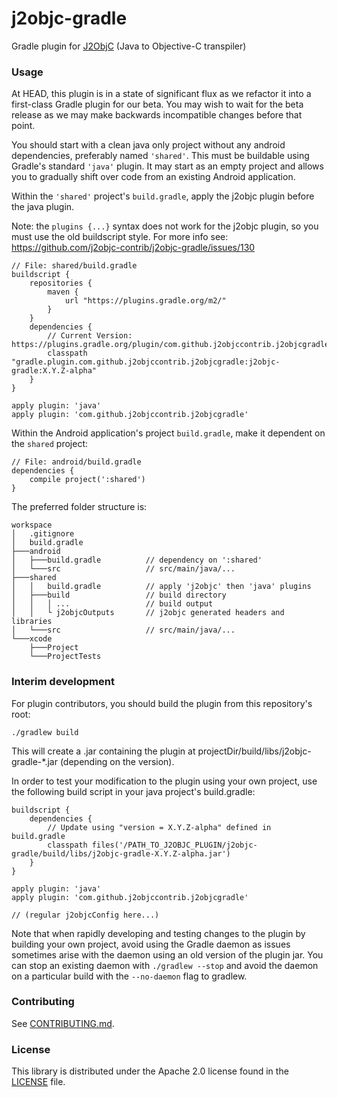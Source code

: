 # j2objc-gradle
Gradle plugin for [J2ObjC](https://github.com/google/j2objc) (Java to Objective-C transpiler)

### Usage
At HEAD, this plugin is in a state of significant flux as we refactor it into a first-class Gradle plugin for our beta.
You may wish to wait for the beta release as we may make backwards incompatible changes before that point.

You should start with a clean java only project without any android dependencies, preferably named `'shared'`. This must be buildable using Gradle's standard `'java'` plugin. It may start as an empty project and allows you to gradually shift over code from an existing Android application.

Within the `'shared'` project's `build.gradle`, apply the j2objc plugin before the java plugin.

Note: the `plugins {...}` syntax does not work for the j2objc plugin, so you must use the old buildscript style. For more info see: https://github.com/j2objc-contrib/j2objc-gradle/issues/130

    // File: shared/build.gradle
    buildscript {
        repositories {
            maven {
                url "https://plugins.gradle.org/m2/"
            }
        }
        dependencies {
            // Current Version: https://plugins.gradle.org/plugin/com.github.j2objccontrib.j2objcgradle
            classpath "gradle.plugin.com.github.j2objccontrib.j2objcgradle:j2objc-gradle:X.Y.Z-alpha"
        }
    }

    apply plugin: 'java'
    apply plugin: 'com.github.j2objccontrib.j2objcgradle'

Within the Android application's project `build.gradle`, make it dependent on the `shared` project:

    // File: android/build.gradle
    dependencies {
        compile project(':shared')
    }

The preferred folder structure is:

    workspace
    │   .gitignore
    │   build.gradle
    ├───android
    │   ├───build.gradle          // dependency on ':shared'
    │   └───src                   // src/main/java/...
    ├───shared
    │   │   build.gradle          // apply 'j2objc' then 'java' plugins
    │   ├───build                 // build directory
    │   │   │ ...                 // build output
    │   │   └ j2objcOutputs       // j2objc generated headers and libraries
    │   └───src                   // src/main/java/...
    └───xcode
        ├───Project
        └───ProjectTests

### Interim development
For plugin contributors, you should build the plugin from this repository's root:
```
./gradlew build
```

This will create a .jar containing the plugin at projectDir/build/libs/j2objc-gradle-*.jar (depending on the version).

In order to test your modification to the plugin using your own project, use the following build script in your
java project's build.gradle:
```
buildscript {
    dependencies {
        // Update using "version = X.Y.Z-alpha" defined in build.gradle
        classpath files('/PATH_TO_J2OBJC_PLUGIN/j2objc-gradle/build/libs/j2objc-gradle-X.Y.Z-alpha.jar')
    }
}

apply plugin: 'java'
apply plugin: 'com.github.j2objccontrib.j2objcgradle'

// (regular j2objcConfig here...)
```

Note that when rapidly developing and testing changes to the plugin by building your own project,
avoid using the Gradle daemon as issues sometimes arise with the daemon using an old version
of the plugin jar.  You can stop an existing daemon with `./gradlew --stop` and avoid the daemon
on a particular build with the `--no-daemon` flag to gradlew.

### Contributing
See [CONTRIBUTING.md](CONTRIBUTING.md#quick-start).

### License

This library is distributed under the Apache 2.0 license found in the
[LICENSE](./LICENSE) file.
